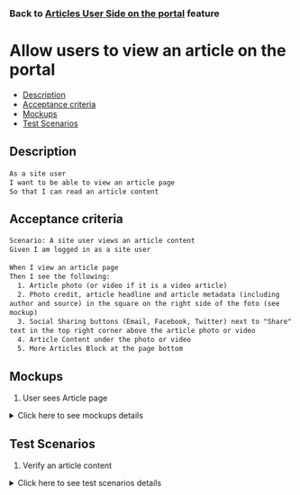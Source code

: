 ### Back to [Articles User Side on the portal](../../) feature

# Allow users to view an article on the portal

- [Description](#description)
- [Acceptance criteria](#acceptance-criteria)
- [Mockups](#mockups)
- [Test Scenarios](#test-scenarios)

## Description

    As a site user 
    I want to be able to view an article page 
    So that I can read an article content


## Acceptance criteria

    Scenario: A site user views an article content
    Given I am logged in as a site user

    When I view an article page
    Then I see the following:
      1. Article photo (or video if it is a video article)
      2. Photo credit, article headline and article metadata (including author and source) in the square on the right side of the foto (see mockup)
      3. Social Sharing buttons (Email, Facebook, Twitter) next to "Share" text in the top right corner above the article photo or video
      4. Article Content under the photo or video
      5. More Articles Block at the page bottom

## Mockups

1. User sees Article page

<details>
  <summary>Click here to see mockups details</summary>

**1. User sees Article page:**

![Article Screen](/products/sport_news_portal/web_application_features/articles_user_side/images/article_page.png)


</details>

## Test Scenarios

1. Verify an article content

<details>
  <summary>Click here to see test scenarios details</summary>

### **#1. Verify an article content**

|#|Steps|Expected Result
------|-------|----------
|1|Go to the sport news site|
|2|Log in the user account|
|3|Observe an article content|Article content includes:<br> - Article photo (or video if it is a video article)<br> - Photo credit, article headline and article metadata (including author and source) in the square on the right side of the foto<br> - Social Sharing buttons (Email, Facebook, Twitter) next to "Share" text in the top right corner above the article photo or video<br> - Article Content under the photo or video<br> - Comments Section under the article content<br> - More Articles Block under the comment section

</details>

